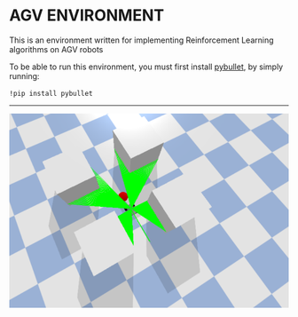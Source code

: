 # AGV ENVIRONMENT

This is an environment written for implementing Reinforcement Learning algorithms on AGV robots

To be able to run this environment, you must first install [pybullet](https://pybullet.org/wordpress/), by simply running:
```
!pip install pybullet
```
*** 
![RPLIDAR features](image.png)
